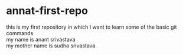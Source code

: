 # annat-first-repo
this is my first repository in which I want to learn some of the basic git commands
<br>
my name is anant srivastava
<br>
my mother name is sudha srivastava
